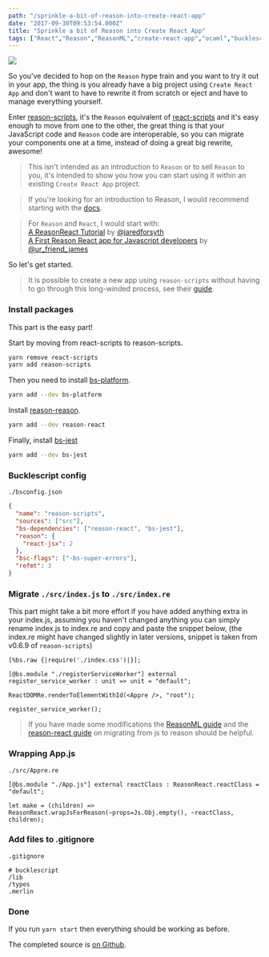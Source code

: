 ```yaml
---
path: "/sprinkle-a-bit-of-reason-into-create-react-app"
date: "2017-09-30T09:53:54.000Z"
title: "Sprinkle a bit of Reason into Create React App"
tags: ["React","Reason","ReasonML","create-react-app","ocaml","bucklescript"]
---
```


![](https://reasonml.github.io/static/reason_300.5d19cfa6.png)

So you've decided to hop on the `Reason` hype train and you want to try it out
in your app, the thing is you already have a big project using `Create React
App` and don't want to have to rewrite it from scratch or eject and have to
manage everything yourself.

Enter [reason-scripts](https://github.com/reasonml-community/reason-scripts),
it's the `Reason` equivalent of
[react-scripts](https://github.com/facebookincubator/create-react-app/tree/master/packages/react-scripts)
and it's easy enough to move from one to the other, the great thing is that your
JavaScript code and `Reason` code are interoperable, so you can migrate your
components one at a time, instead of doing a great big rewrite, awesome!

> This isn't intended as an introduction to `Reason` or to sell `Reason` to you,
> it's intended to show you how you can start using it within an existing
> `Create React App` project.

> If you're looking for an introduction to Reason, I would recommend starting
> with the [docs](https://reasonml.github.io/guide/what-and-why).

> For `Reason` and `React`, I would start with:\
> [A ReasonReact Tutorial](https://jaredforsyth.com/2017/07/05/a-reason-react-tutorial/)
> by [@jaredforsyth](https://twitter.com/jaredforsyth)\
> [A First Reason React app for Javascript developers](https://jamesfriend.com.au/a-first-reason-react-app-for-js-developers)
> by [@ur_friend_james](https://twitter.com/ur_friend_james)

So let's get started.

> It is possible to create a new app using `reason-scripts` without having to go
> through this long-winded process, see their
> [guide](https://github.com/reasonml-community/reason-scripts#getting-started).

### Install packages

This part is the easy part!

Start by moving from react-scripts to reason-scripts.

```bash
yarn remove react-scripts
yarn add reason-scripts
```

Then you need to install
[bs-platform](https://github.com/bucklescript/bucklescript).

```bash
yarn add --dev bs-platform
```

Install [reason-reason](https://github.com/reasonml/reason-react).

```bash
yarn add --dev reason-react
```

Finally, install [bs-jest](https://github.com/reasonml-community/bs-jest)

```bash
yarn add --dev bs-jest
```

### Bucklescript config

`./bsconfig.json`

```json
{
  "name": "reason-scripts",
  "sources": ["src"],
  "bs-dependencies": ["reason-react", "bs-jest"],
  "reason": {
    "react-jsx": 2
  },
  "bsc-flags": ["-bs-super-errors"],
  "refmt": 3
}
```

### Migrate `./src/index.js` to `./src/index.re`

This part might take a bit more effort if you have added anything extra in your
index.js, assuming you haven't changed anything you can simply rename index.js
to index.re and copy and paste the snippet below, (the index.re might have
changed slightly in later versions, snippet is taken from v0.6.9 of
`reason-scripts`)

```reason
[%bs.raw {|require('./index.css')|}];

[@bs.module "./registerServiceWorker"] external register_service_worker : unit => unit = "default";

ReactDOMRe.renderToElementWithId(<Appre />, "root");

register_service_worker();
```

> If you have made some modifications the
> [ReasonML guide](https://reasonml.github.io/guide/javascript/converting) and
> the
> [reason-react guide](https://reasonml.github.io/reason-react/#reason-react-convert-over-reactjs-idioms)
> on migrating from js to reason should be helpful.

### Wrapping App.js

`./src/Appre.re`

```reason
[@bs.module "./App.js"] external reactClass : ReasonReact.reactClass = "default";

let make = (children) => ReasonReact.wrapJsForReason(~props=Js.Obj.empty(), ~reactClass, children);
```

### Add files to .gitignore

`.gitignore`

```
# bucklescript
/lib
/types
.merlin
```

### Done

If you run `yarn start` then everything should be working as before.

The completed source is
[on Github](https://github.com/InsidersByte/create-react-app-with-reason).
